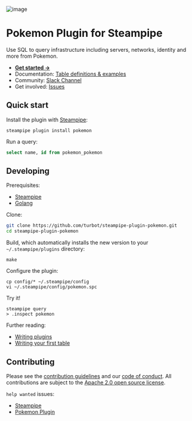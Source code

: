 ![image](https://hub.steampipe.io/images/plugins/turbot/pokemon-social-graphic.png)

# Pokemon Plugin for Steampipe

Use SQL to query infrastructure including servers, networks, identity and more from Pokemon.

- **[Get started →](https://hub.steampipe.io/plugins/turbot/pokemon)**
- Documentation: [Table definitions & examples](https://hub.steampipe.io/plugins/turbot/pokemon/tables)
- Community: [Slack Channel](https://join.slack.com/t/steampipe/shared_invite/zt-oij778tv-lYyRTWOTMQYBVAbtPSWs3g)
- Get involved: [Issues](https://github.com/turbot/steampipe-plugin-pokemon/issues)

## Quick start

Install the plugin with [Steampipe](https://steampipe.io):

```shell
steampipe plugin install pokemon
```

Run a query:

```sql
select name, id from pokemon_pokemon
```

## Developing

Prerequisites:

- [Steampipe](https://steampipe.io/downloads)
- [Golang](https://golang.org/doc/install)

Clone:

```sh
git clone https://github.com/turbot/steampipe-plugin-pokemon.git
cd steampipe-plugin-pokemon
```

Build, which automatically installs the new version to your `~/.steampipe/plugins` directory:

```
make
```

Configure the plugin:

```
cp config/* ~/.steampipe/config
vi ~/.steampipe/config/pokemon.spc
```

Try it!

```
steampipe query
> .inspect pokemon
```

Further reading:

- [Writing plugins](https://steampipe.io/docs/develop/writing-plugins)
- [Writing your first table](https://steampipe.io/docs/develop/writing-your-first-table)

## Contributing

Please see the [contribution guidelines](https://github.com/turbot/steampipe/blob/main/CONTRIBUTING.md) and our [code of conduct](https://github.com/turbot/steampipe/blob/main/CODE_OF_CONDUCT.md). All contributions are subject to the [Apache 2.0 open source license](https://github.com/turbot/steampipe-plugin-pokemon/blob/main/LICENSE).

`help wanted` issues:

- [Steampipe](https://github.com/turbot/steampipe/labels/help%20wanted)
- [Pokemon Plugin](https://github.com/turbot/steampipe-plugin-pokemon/labels/help%20wanted)
